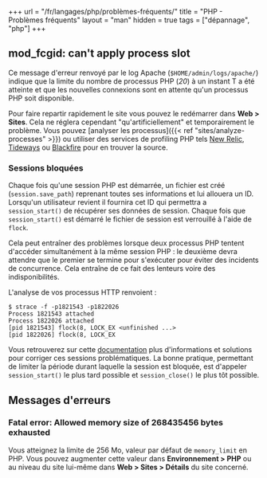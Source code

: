 +++
url = "/fr/langages/php/problèmes-fréquents/"
title = "PHP - Problèmes fréquents"
layout = "man"
hidden = true
tags = ["dépannage", "php"]
+++

## mod_fcgid: can't apply process slot
Ce message d'erreur renvoyé par le log Apache (`$HOME/admin/logs/apache/`) indique que la limite du nombre de processus PHP (*20*) à un instant T a été atteinte et que les nouvelles connexions sont en attente qu'un processus PHP soit disponible.

Pour faire repartir rapidement le site vous pouvez le redémarrer dans **Web > Sites**. Cela ne réglera cependant "qu'artificiellement" et temporairement le problème. Vous pouvez [analyser les processus]({{< ref "sites/analyze-processes" >}}) ou utiliser des services de profiling PHP tels [New Relic](https://newrelic.com/products/application-monitoring), [Tideways](https://tideways.com/) ou [Blackfire](https://blackfire.io/) pour en trouver la source.

### Sessions bloquées

Chaque fois qu'une session PHP est démarrée, un fichier est créé (`session.save_path`) reprenant toutes ses informations et lui allouera un ID. Lorsqu'un utilisateur revient il fournira cet ID qui permettra a `session_start()` de récupérer ses données de session. Chaque fois que `session_start()` est démarré le fichier de session est verrouillé à l'aide de `flock`.

Cela peut entraîner des problèmes lorsque deux processus PHP tentent d'accéder simultanément à la même session PHP : le deuxième devra attendre que le premier se termine pour s'exécuter pour éviter des incidents de concurrence. Cela entraîne de ce fait des lenteurs voire des indisponibilités.

L'analyse de vos processus HTTP renvoient :

```
$ strace -f -p1821543 -p1822026 
Process 1821543 attached
Process 1822026 attached
[pid 1821543] flock(8, LOCK_EX <unfinished ...>
[pid 1822026] flock(8, LOCK_EX
```

Vous retrouverez sur cette [documentation](https://ma.ttias.be/php-session-locking-prevent-sessions-blocking-in-requests/) plus d'informations et solutions pour corriger ces sessions problématiques. La bonne pratique, permettant de limiter la période durant laquelle la session est bloquée, est d'appeler `session_start()` le plus tard possible et `session_close()` le plus tôt possible.

## Messages d'erreurs

### Fatal error: Allowed memory size of 268435456 bytes exhausted
Vous atteignez la limite de 256 Mo, valeur par défaut de `memory_limit` en PHP. Vous pouvez augmenter cette valeur dans **Environnement > PHP** ou au niveau du site lui-même dans **Web > Sites > Détails** du site concerné.
